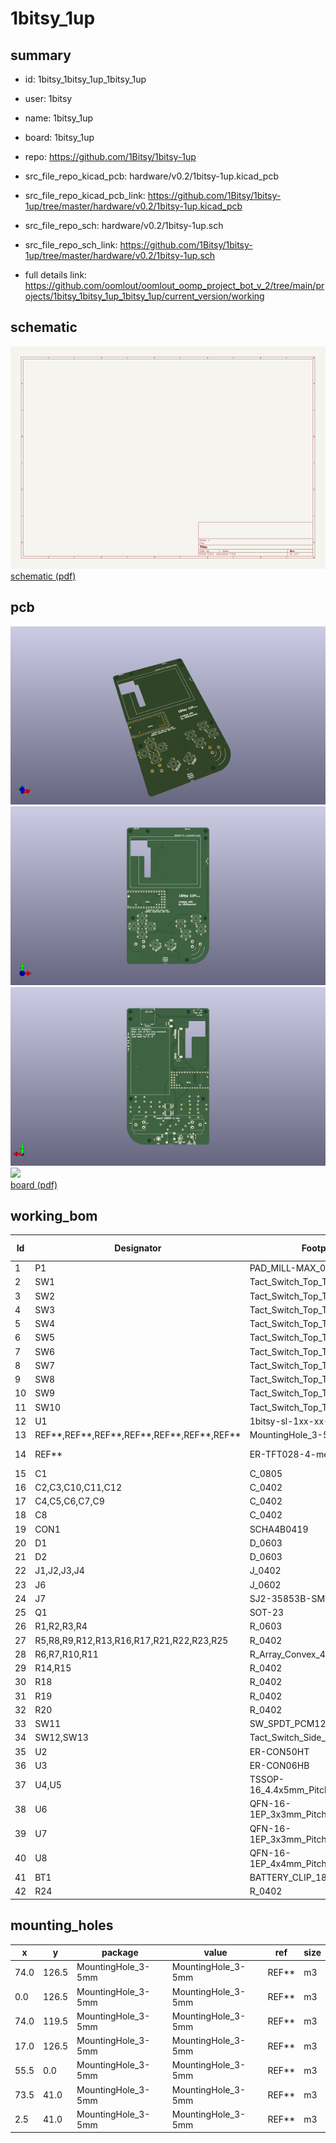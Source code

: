 # 1bitsy_1up
 
## summary 
* id: 1bitsy_1bitsy_1up_1bitsy_1up
* user: 1bitsy
* name: 1bitsy_1up
* board: 1bitsy_1up
* repo: https://github.com/1Bitsy/1bitsy-1up
* src_file_repo_kicad_pcb: hardware/v0.2/1bitsy-1up.kicad_pcb
* src_file_repo_kicad_pcb_link: https://github.com/1Bitsy/1bitsy-1up/tree/master/hardware/v0.2/1bitsy-1up.kicad_pcb


* src_file_repo_sch: hardware/v0.2/1bitsy-1up.sch
* src_file_repo_sch_link: https://github.com/1Bitsy/1bitsy-1up/tree/master/hardware/v0.2/1bitsy-1up.sch
* full details link: https://github.com/oomlout/oomlout_oomp_project_bot_v_2/tree/main/projects/1bitsy_1bitsy_1up_1bitsy_1up/current_version/working  

## schematic  
![](working_schematic_600.png)  
[schematic (pdf)](working_schematic.pdf)  

## pcb  
![](working_3d_600.png) 
![](working_3d_front_600.png)  
![](working_3d_back_600.png)  
![](working_600.png)  
[board (pdf)](working.pdf)  

## working_bom
| Id | Designator | Footprint | Quantity | Designation | Supplier and ref |  | None | 
| --- | --- | --- | --- | --- | --- | --- | --- | 
| 1 | P1 | PAD_MILL-MAX_0906 | 1 | PogoPin |  |  | [''] | 
| 2 | SW1 | Tact_Switch_Top_TH_7.8MM_Snap | 1 | UP |  |  | [''] | 
| 3 | SW2 | Tact_Switch_Top_TH_7.8MM_Snap | 1 | Y |  |  | [''] | 
| 4 | SW3 | Tact_Switch_Top_TH_7.8MM_Snap | 1 | LEFT |  |  | [''] | 
| 5 | SW4 | Tact_Switch_Top_TH_7.8MM_Snap | 1 | RIGHT |  |  | [''] | 
| 6 | SW5 | Tact_Switch_Top_TH_7.8MM_Snap | 1 | X |  |  | [''] | 
| 7 | SW6 | Tact_Switch_Top_TH_7.8MM_Snap | 1 | A |  |  | [''] | 
| 8 | SW7 | Tact_Switch_Top_TH_7.8MM_Snap | 1 | SELECT |  |  | [''] | 
| 9 | SW8 | Tact_Switch_Top_TH_7.8MM_Snap | 1 | DOWN |  |  | [''] | 
| 10 | SW9 | Tact_Switch_Top_TH_7.8MM_Snap | 1 | B |  |  | [''] | 
| 11 | SW10 | Tact_Switch_Top_TH_7.8MM_Snap | 1 | START |  |  | [''] | 
| 12 | U1 | 1bitsy-sl-1xx-xx-19 | 1 | 1bitsy-complete-concise |  |  | [''] | 
| 13 | REF**,REF**,REF**,REF**,REF**,REF**,REF** | MountingHole_3-5mm | 7 | MountingHole_3-5mm |  |  | [''] | 
| 14 | REF** | ER-TFT028-4-mechanical | 1 | ER-TFT028-4-mechanical |  |  | [''] | 
| 15 | C1 | C_0805 | 1 | 10u |  |  | [''] | 
| 16 | C2,C3,C10,C11,C12 | C_0402 | 5 | 100n |  |  | [''] | 
| 17 | C4,C5,C6,C7,C9 | C_0402 | 5 | 1u |  |  | [''] | 
| 18 | C8 | C_0402 | 1 | 2u2 |  |  | [''] | 
| 19 | CON1 | SCHA4B0419 | 1 | pkl_Micro_SD |  |  | [''] | 
| 20 | D1 | D_0603 | 1 | YEL |  |  | [''] | 
| 21 | D2 | D_0603 | 1 | GRN |  |  | [''] | 
| 22 | J1,J2,J3,J4 | J_0402 | 4 | pkl_jumper |  |  | [''] | 
| 23 | J6 | J_0602 | 1 | Jumper_Dual |  |  | [''] | 
| 24 | J7 | SJ2-35853B-SMT | 1 | pkl_JACK_3C1S |  |  | [''] | 
| 25 | Q1 | SOT-23 | 1 | NMOS |  |  | [''] | 
| 26 | R1,R2,R3,R4 | R_0603 | 4 | 10E |  |  | [''] | 
| 27 | R5,R8,R9,R12,R13,R16,R17,R21,R22,R23,R25 | R_0402 | 11 | 10k |  |  | [''] | 
| 28 | R6,R7,R10,R11 | R_Array_Convex_4x0402 | 4 | 10k |  |  | [''] | 
| 29 | R14,R15 | R_0402 | 2 | 50E |  |  | [''] | 
| 30 | R18 | R_0402 | 1 | 0E |  |  | [''] | 
| 31 | R19 | R_0402 | 1 | 590E |  |  | [''] | 
| 32 | R20 | R_0402 | 1 | 1k1 |  |  | [''] | 
| 33 | SW11 | SW_SPDT_PCM12 | 1 | pkl_SWITCH-SPDT |  |  | [''] | 
| 34 | SW12,SW13 | Tact_Switch_Side_B3U-3000P | 2 | ~ |  |  | [''] | 
| 35 | U2 | ER-CON50HT | 1 | lcd_50pin_logic |  |  | [''] | 
| 36 | U3 | ER-CON06HB | 1 | lcd_cap_touch_buydisplay |  |  | [''] | 
| 37 | U4,U5 | TSSOP-16_4.4x5mm_Pitch0.65mm | 2 | 74HC165 |  |  | [''] | 
| 38 | U6 | QFN-16-1EP_3x3mm_Pitch0.5mm | 1 | BQ24075 |  |  | [''] | 
| 39 | U7 | QFN-16-1EP_3x3mm_Pitch0.5mm | 1 | TPA6135A2 |  |  | [''] | 
| 40 | U8 | QFN-16-1EP_4x4mm_Pitch0.65mm | 1 | MCP4661-103E/ML |  |  | [''] | 
| 41 | BT1 | BATTERY_CLIP_18650 | 1 | Battery_Cell |  |  | [''] | 
| 42 | R24 | R_0402 | 1 | 4k7 |  |  | [''] | 



## mounting_holes
| x | y | package | value | ref | size | 
| --- | --- | --- | --- | --- | --- | 
| 74.0 | 126.5 | MountingHole_3-5mm | MountingHole_3-5mm | REF** | m3 | 
| 0.0 | 126.5 | MountingHole_3-5mm | MountingHole_3-5mm | REF** | m3 | 
| 74.0 | 119.5 | MountingHole_3-5mm | MountingHole_3-5mm | REF** | m3 | 
| 17.0 | 126.5 | MountingHole_3-5mm | MountingHole_3-5mm | REF** | m3 | 
| 55.5 | 0.0 | MountingHole_3-5mm | MountingHole_3-5mm | REF** | m3 | 
| 73.5 | 41.0 | MountingHole_3-5mm | MountingHole_3-5mm | REF** | m3 | 
| 2.5 | 41.0 | MountingHole_3-5mm | MountingHole_3-5mm | REF** | m3 | 


